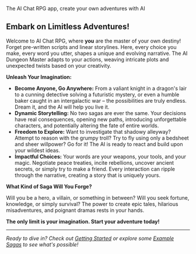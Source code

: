 The AI Chat RPG app, create your own adventures with AI

## Embark on Limitless Adventures!

Welcome to AI Chat RPG, where **you** are the master of your own destiny! Forget pre-written scripts and linear storylines. Here, every choice you make, every word you utter, shapes a unique and evolving narrative. The AI Dungeon Master adapts to your actions, weaving intricate plots and unexpected twists based on your creativity.

**Unleash Your Imagination:**

*   **Become Anyone, Go Anywhere:** From a valiant knight in a dragon's lair to a cunning detective solving a futuristic mystery, or even a humble baker caught in an intergalactic war – the possibilities are truly endless. Dream it, and the AI will help you live it.
*   **Dynamic Storytelling:** No two sagas are ever the same. Your decisions have real consequences, opening new paths, introducing unforgettable characters, and potentially altering the fate of entire worlds.
*   **Freedom to Explore:** Want to investigate that shadowy alleyway? Attempt to reason with the grumpy troll? Try to fly using only a bedsheet and sheer willpower? Go for it! The AI is ready to react and build upon your wildest ideas.
*   **Impactful Choices:** Your words are your weapons, your tools, and your magic. Negotiate peace treaties, incite rebellions, uncover ancient secrets, or simply try to make a friend. Every interaction can ripple through the narrative, creating a story that is uniquely yours.

**What Kind of Saga Will You Forge?**

Will you be a hero, a villain, or something in between? Will you seek fortune, knowledge, or simply survival? The power to create epic tales, hilarious misadventures, and poignant dramas rests in your hands.

**The only limit is your imagination. Start your adventure today!**

---

*Ready to dive in? Check out [Getting Started](docs/GETTING_STARTED.md) or explore some [Example Sagas](docs/EXAMPLE_SAGAS.md) to see what's possible!*
